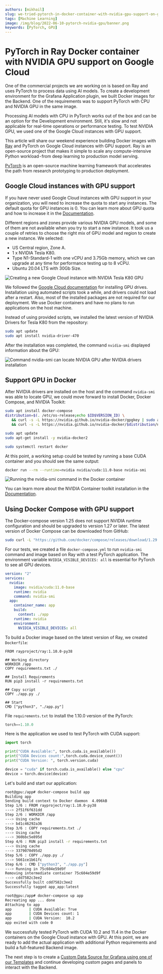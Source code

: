 ```yaml
---
authors: [mikhail]
slug: we-tried-pytorch-in-docker-container-with-nvidia-gpu-support-on-google-cloud-5e30c49d9864
tags: [Machine Learning]
image: /img/blog/2022-06-10-pytorch-nvidia-gpu/banner.png
keywords: [PyTorch, GPU]
---
```


# PyTorch in Ray Docker container with NVIDIA GPU support on Google Cloud

One of the commercial projects we are working on is based on Ray and uses PyTorch to process data using AI models. To create a development environment for the Grafana Application plugin, we built Docker images for the Backend. One of the requirements was to support PyTorch with CPU and NVIDIA GPU in the same image.

<!--truncate-->

Processing AI models with CPU in PyTorch works out of the box and can be an option for the Development environment. Still, it's slow and not applicable for real-time operations or performance testing. To test NVIDIA GPU, we used one of the Google Cloud instances with GPU support.

This article will share our weekend experience building Docker images with [Ray](https://www.ray.io/) and PyTorch on Google Cloud instances with GPU support. Ray is an open-source project that makes it simple to scale any compute-intensive Python workload - from deep learning to production model serving.

[PyTorch](https://pytorch.org/) is an open-source machine learning framework that accelerates the path from research prototyping to production deployment.

## Google Cloud instances with GPU support

If you have never used Google Cloud instances with GPU support in your organization, you will need to increase the quota to start any instances. The default quota for GPU instances is 0. You can learn more about GPU quota and how to increase it in the [Documentation](https://cloud.google.com/compute/resource-usage#gpu_quota).

Different regions and zones provide various NVIDIA GPU models, and some of them are not available when you try to start a new instance. It took us a couple of retries to choose the right mix of GPU model and region to create a new instance. We selected:

- US Central region, Zone A.
- 1 x NVIDIA Tesla K80.
- Type N1-Standard-1 with one vCPU and 3.75Gb memory, which we can upgrade at any time for performance testing up to 8 vCPU.
- Ubuntu 20.04 LTS with 30Gb Size.

![Creating a new Google Cloud instance with NVIDIA Tesla K80 GPU](configuration.png)

We followed the [Google Cloud documentation](https://cloud.google.com/compute/docs/gpus/install-drivers-gpu#verify-windows) for installing GPU drives. Installation using automated scripts took a while, and drivers could not load after a restart. Also, most of the installed packages are not required for our deployment. We use Docker containers and have no plans to run applications on the host machine.

Instead of using provided scripts, we installed the latest version of NVIDIA Drivers for Tesla K80 from the repository:
```sh
sudo apt update
sudo apt install nvidia-driver-470
```

After the installation was completed, the command `nvidia-smi` displayed information about the GPU:

![Command `nvidia-smi` can locate NVIDIA GPU after NVIDIA drivers installation](nvidia-smi.png)

## Support GPU in Docker

After NVIDIA drivers are installed on the host and the command `nvidia-smi` was able to locate GPU, we could move forward to install Docker, Docker Compose, and NVIDIA Toolkit:

```sh
sudo apt install docker-compose
distribution=$(. /etc/os-release;echo $ID$VERSION_ID) \
   && curl -s -L https://nvidia.github.io/nvidia-docker/gpgkey | sudo apt-key add - \
   && curl -s -L https://nvidia.github.io/nvidia-docker/$distribution/nvidia-docker.list | sudo tee /etc/apt/sources.list.d/nvidia-docker.list

sudo apt update
sudo apt-get install -y nvidia-docker2

sudo systemctl restart docker
```

At this point, a working setup could be tested by running a base CUDA container and you should see the same output:

```sh
docker run --rm --runtime=nvidia nvidia/cuda:11.0-base nvidia-smi
```

![Running the `nvidia-smi` command in the Docker container](docker.png)

You can learn more about the NVIDIA Container toolkit installation in the [Documentation](https://docs.nvidia.com/datacenter/cloud-native/container-toolkit/install-guide.html).

## Using Docker Compose with GPU support

The Docker-compose version 1.25 does not support NVIDIA runtime configuration and should be upgraded to version 1.27 or later. The latest version of Docker Compose can be downloaded from GitHub:

```sh
sudo curl -L "https://github.com/docker/compose/releases/download/1.29.2/docker-compose-$(uname -s)-$(uname -m)" -o /usr/local/bin/docker-compose
```

For our tests, we created a file `docker-compose.yml` to run `nvidia-smi` command and image based on Ray with a test PyTorch application. The environment variable `NVIDIA_VISIBLE_DEVICES: all` is essential for PyTorch to see all GPU devices.

```yaml
version: "2"
services:
  nvidia:
    image: nvidia/cuda:11.0-base
    runtime: nvidia
    command: nvidia-smi
  app:
    container_name: app
    build:
      context: ./app
    runtime: nvidia
    environment:
      NVIDIA_VISIBLE_DEVICES: all
```

To build a Docker image based on the latest version of Ray, we created `Dockerfile`:

```docker
FROM rayproject/ray:1.10.0-py38

## Working directory
WORKDIR /app
COPY requirements.txt ./

## Install Requirements
RUN pip3 install -r requirements.txt

## Copy script
COPY ./app.py ./

## Start
CMD ["python3", "./app.py"]
```

File `requirements.txt` to install the 1.10.0 version of the PyTorch:

```python
torch==1.10.0
```

Here is the application we used to test PyTorch with CUDA support:

```python
import torch

print("CUDA Available:", torch.cuda.is_available())
print("CUDA Devices count:",torch.cuda.device_count())
print("CUDA Version: ", torch.version.cuda)

device = "cuda" if torch.cuda.is_available() else "cpu"
device = torch.device(device)
```

Let's build and start our application:

```sh
root@gpu:/app# docker-compose build app
Building app
Sending build context to Docker daemon  4.096kB
Step 1/6 : FROM rayproject/ray:1.10.0-py38
---> 2f51f6f631dd
Step 2/6 : WORKDIR /app
---> Using cache
---> bd1c46292a36
Step 3/6 : COPY requirements.txt ./
---> Using cache
---> 360bbc5e895d
Step 4/6 : RUN pip3 install -r requirements.txt
---> Using cache
---> 3379070d95d2
Step 5/6 : COPY ./app.py ./
---> 5661ce1b61fc
Step 6/6 : CMD ["python3", "./app.py"]
---> Running in 75c604e59d9f
Removing intermediate container 75c604e59d9f
---> cdd7582c3ee2
Successfully built cdd7582c3ee2
Successfully tagged app_app:latest

root@gpu:/app# docker-compose up app
Recreating app ... done
Attaching to app
app        | CUDA Available: True
app        | CUDA Devices count: 1
app        | CUDA Version:  10.2
app exited with code 0
```

We successfully tested PyTorch with CUDA 10.2 and 11.4 in the Docker containers on the Google Cloud instance with GPU. At this point, we are ready to add the actual application with additional Python requirements and build a full-featured Backend image.

The next step is to create a [Custom Data Source for Grafana using one of our Templates](/plugins/grafana) and continue developing custom pages and panels to interact with the Backend.
